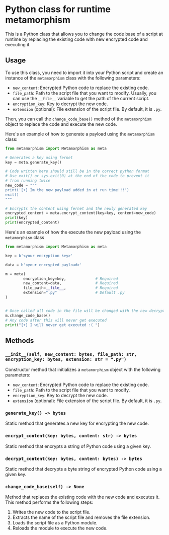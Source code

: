 # Python class for runtime metamorphism

This is a Python class that allows you to change the code base of a script at runtime by replacing the existing code with new encrypted code and executing it.

## Usage

To use this class, you need to import it into your Python script and create an instance of the `metamorphism` class with the following parameters:

- `new_content`: Encrypted Python code to replace the existing code.
- `file_path`: Path to the script file that you want to modify. Usually, you can use the `__file__` variable to get the path of the current script.
- `encryption_key`: Key to decrypt the new code.
- `extension` (optional): File extension of the script file. By default, it is `.py`.

Then, you can call the `change_code_base()` method of the `metamorphism` object to replace the code and execute the new code.

Here's an example of how to generate a payload using the `metamorphism` class:

```python
from metamorphism import Metamorphism as meta

# Generates a key using fernet
key = meta.generate_key()

# Code written here should still be in the correct python format
# Use exit() or sys.exit(0) at the end of the code to prevent it
# from running twice
new_code = """
print('[+] Im the new payload added in at run time!!!')
exit()
"""

# Encrypts the content using fernet and the newly generated key
encrypted_content = meta.encrypt_content(key=key, content=new_code)
print(key)
print(encrypted_content)

```

Here's an example of how the execute the new payload using the `metamorphism` class
```python
from metamorphism import Metamorphism as meta

key = b'<your encryption key>'

data = b'<your encrypted payload>'

m = meta(
        encryption_key=key,             # Required
        new_content=data,               # Required
        file_path=__file__,             # Required
        extension=".py"                 # Default .py
)


# Once called all code in the file will be changed with the new decrypted code
m.change_code_base()
# Any code after this will never get executed
print("[+] I will never get executed :( ")
```

## Methods

### `__init__(self, new_content: bytes, file_path: str, encryption_key: bytes, extension: str = ".py")`

Constructor method that initializes a `metamorphism` object with the following parameters:

- `new_content`: Encrypted Python code to replace the existing code.
- `file_path`: Path to the script file that you want to modify.
- `encryption_key`: Key to decrypt the new code.
- `extension` (optional): File extension of the script file. By default, it is `.py`.

### `generate_key() -> bytes`

Static method that generates a new key for encrypting the new code.

### `encrypt_content(key: bytes, content: str) -> bytes`

Static method that encrypts a string of Python code using a given key.

### `decrypt_content(key: bytes, content: bytes) -> bytes`

Static method that decrypts a byte string of encrypted Python code using a given key.

### `change_code_base(self) -> None`

Method that replaces the existing code with the new code and executes it. This method performs the following steps:

1. Writes the new code to the script file.
2. Extracts the name of the script file and removes the file extension.
3. Loads the script file as a Python module.
4. Reloads the module to execute the new code.
